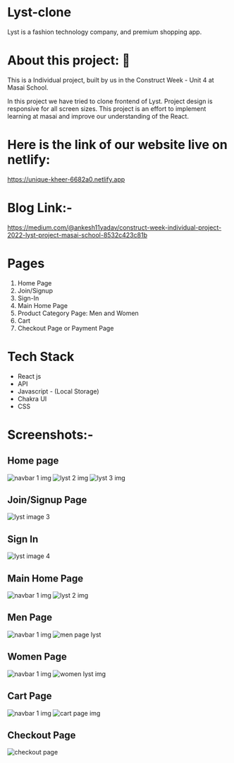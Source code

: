  

# Lyst-clone
Lyst is a fashion technology company, and premium shopping app.

# About this project: 🙌
This is a Individual project, built by us in the Construct Week - Unit 4 at Masai School.

In this project we have tried to clone frontend of Lyst. Project design is responsive
for all screen sizes. This project is an effort to implement learning at masai and
improve our understanding of the React.
 
 # Here is the link of our website live on netlify:
 https://unique-kheer-6682a0.netlify.app
 
# Blog Link:-
 https://medium.com/@ankesh11yadav/construct-week-individual-project-2022-lyst-project-masai-school-8532c423c81b
 
 # Pages 
1. Home Page
2. Join/Signup
3. Sign-In
4. Main Home Page
5. Product Category Page: Men and Women
6. Cart
7. Checkout Page or Payment Page

# Tech Stack
* React js
* API
* Javascript - (Local Storage)
* Chakra UI
* CSS

# Screenshots:-

##   Home page 
 ![navbar 1 img](https://user-images.githubusercontent.com/92791586/180614827-4d88aeb1-9ace-48e0-a712-feb72e0eafb2.PNG)
 ![lyst 2 img](https://user-images.githubusercontent.com/92791586/180614836-f0ab54d8-6232-4bd6-a56a-e01c6693f680.PNG)
 ![lyst 3 img](https://user-images.githubusercontent.com/92791586/180614852-96072224-96c4-4ce2-ae26-1ffbc6860bcd.PNG)


 ## Join/Signup Page
![lyst image 3](https://user-images.githubusercontent.com/92791586/173990267-e09a7afb-c3c3-4faa-9da1-b37b3296a591.PNG)

## Sign In
![lyst image 4](https://user-images.githubusercontent.com/92791586/173990278-8ed3c18c-2783-4b1a-acdb-9b0cb7ec17fd.PNG)

 ## Main Home Page
  ![navbar 1 img](https://user-images.githubusercontent.com/92791586/180614827-4d88aeb1-9ace-48e0-a712-feb72e0eafb2.PNG)
 ![lyst 2 img](https://user-images.githubusercontent.com/92791586/180614836-f0ab54d8-6232-4bd6-a56a-e01c6693f680.PNG)


##  Men Page
 ![navbar 1 img](https://user-images.githubusercontent.com/92791586/180614827-4d88aeb1-9ace-48e0-a712-feb72e0eafb2.PNG)
 ![men page lyst](https://user-images.githubusercontent.com/92791586/180614899-241fa265-8594-4c61-935e-5322e7f489bb.PNG)

## Women Page
 ![navbar 1 img](https://user-images.githubusercontent.com/92791586/180614827-4d88aeb1-9ace-48e0-a712-feb72e0eafb2.PNG)
 ![women lyst img](https://user-images.githubusercontent.com/92791586/180614916-5133161c-c3c2-48c1-9ecd-e8bc60c30b07.PNG)

## Cart Page
 ![navbar 1 img](https://user-images.githubusercontent.com/92791586/180614827-4d88aeb1-9ace-48e0-a712-feb72e0eafb2.PNG)
 ![cart page img](https://user-images.githubusercontent.com/92791586/180614947-a23e1d79-7f35-459b-86be-afdb5e44240b.PNG)

## Checkout Page
 ![checkout page](https://user-images.githubusercontent.com/92791586/173990537-886c22df-8fdf-440d-a593-ccc556f58aa5.PNG)

 
 
